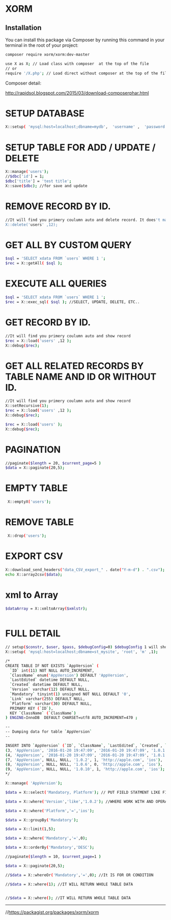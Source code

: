 # XORM

## Installation
You can install this package via Composer by running this command in your terminal in the root of your project:
```bash
composer require xorm/xorm:dev-master

use X as X; // Load class with composer  at the top of the file 
// or 
require '/X.php'; // Load direct without composer at the top of the file 

```
Composer detail:

http://rapidsol.blogspot.com/2015/03/download-composerphar.html


# SETUP DATABASE
```bash 
X::setup( 'mysql:host=localhost;dbname=mydb',  'username' ,  'password'  );
```

# SETUP TABLE FOR ADD / UPDATE / DELETE
```bash
X::manage('users'); 
//$dbc['id'] = 1;
$dbc['title'] = 'test title';
X::save($dbc); //for save and update
```
# REMOVE RECORD BY ID. 
```bash
//It will find you primery coulumn auto and delete record. It does't matter primery column is id or bid.
X::delete('users' ,12);
```

# GET ALL BY CUSTOM QUERY
```bash
$sql = 'SELECT xdata FROM `users` WHERE 1 ';
$rec = X::getAll( $sql );
```

# EXECUTE ALL QUERIES
```bash
$sql = 'SELECT xdata FROM `users` WHERE 1 ';
$rec = X::exec_sql( $sql ); //SELECT, UPDATE, DELETE, ETC..
```

# GET RECORD BY ID. 
```bash
//It will find you primery coulumn auto and show record
$rec = X::load('users' ,12 );
X::debug($rec);
```

# GET ALL RELATED RECORDS BY TABLE NAME AND ID OR WITHOUT ID. 
```bash
//It will find you primery coulumn auto and show record
X::setRecursive(1);
$rec = X::load('users' ,12 );
X::debug($rec);

$rec = X::load('users' );
X::debug($rec);
```

 # PAGINATION
```bash
//paginate($length = 20, $current_page=5 )
$data = X::paginate(20,5);
 ```
 
# EMPTY TABLE
```bash
 X::emptyX('users');
```
# REMOVE TABLE
```bash
 X::drop('users');
 ```
 
 # EXPORT CSV 
```bash
X::download_send_headers("data_CSV_export_" . date("Y-m-d") . ".csv");
echo X::array2csv($data);
 ```
 
  #  xml to Array 
```bash
$dataArray = X::xmltoArray($xmlstr);
 
 ```
 
 
# FULL DETAIL
```bash
// setup($constr, $user, $pass, $debugConfig=0) $debugConfig 1 will show all queries before result
X::setup( 'mysql:host=localhost;dbname=st_mysite', 'root', 'm' ,1);

/*
CREATE TABLE IF NOT EXISTS `AppVersion` (
  `ID` int(11) NOT NULL AUTO_INCREMENT,
  `ClassName` enum('AppVersion') DEFAULT 'AppVersion',
  `LastEdited` datetime DEFAULT NULL,
  `Created` datetime DEFAULT NULL,
  `Version` varchar(12) DEFAULT NULL,
  `Mandatory` tinyint(1) unsigned NOT NULL DEFAULT '0',
  `Link` varchar(255) DEFAULT NULL,
  `Platform` varchar(30) DEFAULT NULL,
  PRIMARY KEY (`ID`),
  KEY `ClassName` (`ClassName`)
) ENGINE=InnoDB  DEFAULT CHARSET=utf8 AUTO_INCREMENT=470 ;

--
-- Dumping data for table `AppVersion`
--

INSERT INTO `AppVersion` (`ID`, `ClassName`, `LastEdited`, `Created`, `Version`, `Mandatory`, `Link`, `Platform`) VALUES
(3, 'AppVersion', '2016-01-20 19:47:09', '2016-01-20 19:47:09', '1.0.1', 1, 'http://apple.com', 'ios'),
(4, 'AppVersion', '2016-01-20 19:47:09', '2016-01-20 19:47:09', '1.0.1', 1, 'http://google.com', 'android'),
(7, 'AppVersion', NULL, NULL, '1.0.2', 1, 'http://apple.com', 'ios'),
(8, 'AppVersion', NULL, NULL, '1.0.6', 0, 'http://apple.com', 'ios'),
(9, 'AppVersion', NULL, NULL, '1.0.10', 1, 'http://apple.com', 'ios');
*/

X::manage( 'AppVersion');

$data = X::select('Mandatory, Platform'); // PUT FIELD STATMENT LIKE FIEL1 AS F, FIELD2 AS B, FIELD3 

$data = X::where('Version','like','1.0.2'); //WHERE WORK WITH AND OPERATOR

$data = X::where('Platform','=','ios');

$data = X::groupBy('Mandatory');

$data = X::limit(1,5);

$data = X::where('Mandatory','=',0);

$data = X::orderBy('Mandatory','DESC');

//paginate($length = 10, $current_page=1 )

$data = X::paginate(20,5); 

//$data = X::whereOr('Mandatory','=',0); //It IS FOR OR CONDITION

//$data = X::where(1); //IT WILL RETURN WHOLE TABLE DATA


//$data = X::where(); //IT WILL RETURN WHOLE TABLE DATA
```
----- 
//https://packagist.org/packages/xorm/xorm

